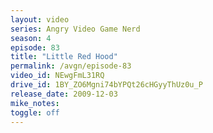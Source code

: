 ```yaml
---
layout: video
series: Angry Video Game Nerd
season: 4
episode: 83
title: "Little Red Hood"
permalink: /avgn/episode-83
video_id: NEwgFmL31RQ
drive_id: 1BY_ZO6Mgni74bYPQt26cHGyyThUz0u_P
release_date: 2009-12-03
mike_notes:
toggle: off
---
```

